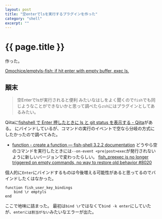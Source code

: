 ```yaml
---
layout: post
title: "空enterでlsを実行するプラグインを作った"
category: "shell"
excerpt: ""
---
```


# {{ page.title }}

作った。

[Omochice/emptyls-fish: if hit enter with empty buffer, exec ls.](https://github.com/Omochice/emptyls-fish)

## 顛末

> 空Enterでlsが実行されると便利
みたいなはしをよく聞くので`fish`でも同じようなことができないかと思って調べたら`zsh`にはプラグインとしてあるみたい。

Qiitaに[fishshell で Enter 押したときに ls と git status を表示する - Qiita](https://qiita.com/marcy_o/items/d51773cdd110d77cfdd8)がある。
<c-j>にバインドしているが、コマンドの実行のイベントで空なら分岐の方式にしたかったので調べてみた。

- [function - create a function — fish-shell 3.2.2 documentation](https://fishshell.com/docs/current/cmds/function.html)
どうやら空のコマンドを実行したときには`--on-event <pre|post>exec`が発行されないように新しいバージョンで変わったらしい。
[fish_preexec is no longer triggered on empty commands, no way to restore old behavior #8020](https://github.com/fish-shell/fish-shell/issues/8020)

個人的に`Enter`にバインドするものは今後増える可能性があると思ってるのでバインドしたくはなかった。

```fish
function fish_user_key_bindings
    bind \r emptyls
end
```

ここで地味に詰まった。
最初は`bind \r`ではなくて`bind -k enter`にしていたが、`enterには割当がない`みたいなエラーが出た。
